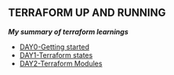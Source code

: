 ## TERRAFORM UP AND RUNNING 
***My summary of terraform learnings***

- [DAY0-Getting started](Journals/Week0.md)
- [DAY1-Terraform states](Journals/Week1.md)
- [DAY2-Terraform Modules](Journals/Week2.md)